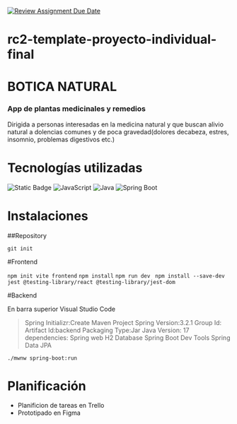 [![Review Assignment Due Date](https://classroom.github.com/assets/deadline-readme-button-24ddc0f5d75046c5622901739e7c5dd533143b0c8e959d652212380cedb1ea36.svg)](https://classroom.github.com/a/xq5TwZF7)

# rc2-template-proyecto-individual-final

# BOTICA NATURAL

### App de plantas medicinales y remedios

Dirigida a personas interesadas en la medicina natural y que buscan alivio natural a dolencias comunes y de poca gravedad(dolores decabeza, estres, insomnio, problemas digestivos etc.) 
# Tecnologías utilizadas

![Static Badge](https://img.shields.io/badge/React-v%208.2.43-green?logo=react) 
![JavaScript](https://img.shields.io/badge/JavaScript-ES6-yellow?logo=javascript)
![Java](https://img.shields.io/badge/Java-17-blue?logo=java)
![Spring Boot](https://img.shields.io/badge/Spring_Boot-3.2.1-green?logo=spring)

# Instalaciones
##Repository

``git init``

#Frontend

``npm init vite frontend``
``npm install``
 ``npm run dev ``
``npm install --save-dev jest @testing-library/react @testing-library/jest-dom``

#Backend

En barra superior Visual Studio Code
>Spring Initializr:Create Maven Project
Spring Version:3.2.1
Group Id:
Artifact Id:backend
Packaging Type:Jar
Java Version: 17
dependencies:
Spring web
H2 Database
Spring Boot Dev Tools
Spring Data JPA

``./mwnw spring-boot:run``

# Planificación

- Planificion de tareas en Trello
- Prototipado en Figma
